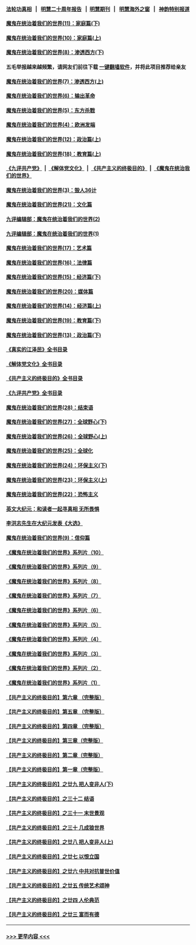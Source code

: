 #### [法轮功真相](https://github.com/gfw-breaker/truth/blob/master/README.md?t=0) &nbsp;&nbsp;|&nbsp;&nbsp; [明慧二十周年报告](https://github.com/gfw-breaker/mh-reports/blob/master/README.md?t=0) &nbsp;&nbsp;|&nbsp;&nbsp;[明慧期刊](https://github.com/gfw-breaker/mh-qikan) &nbsp;&nbsp;|&nbsp;&nbsp; [明慧海外之窗](https://github.com/gfw-breaker/mh-news/blob/master/README.md?t=0) &nbsp;&nbsp;|&nbsp;&nbsp; [神韵特别报道](https://github.com/gfw-breaker/mh-news/blob/master/shenyun.md?t=0)
#### [魔鬼在统治着我们的世界(11)：家庭篇(下)](../pages/nsc422/n10440961.md?t=01062143) 
#### [魔鬼在统治着我们的世界(10)：家庭篇(上)](../pages/nsc422/n10435448.md?t=01062143) 
#### [魔鬼在统治着我们的世界(8)：渗透西方(下)](../pages/nsc422/n10429603.md?t=01062143) 
#### 五毛举报越来越频繁，请网友们前往下载 [一键翻墙软件](https://github.com/gfw-breaker/ssr-accounts)，并将此项目推荐给亲友
#### [魔鬼在统治着我们的世界(7)：渗透西方(上)](../pages/nsc422/n10426013.md?t=01062143) 
#### [魔鬼在统治着我们的世界(6)：输出革命](../pages/nsc422/n10421536.md?t=01062143) 
#### [魔鬼在统治着我们的世界(5)：东方杀戮](../pages/nsc422/n10417707.md?t=01062143) 
#### [魔鬼在统治着我们的世界(4)：欧洲发端](../pages/nsc422/n10414890.md?t=01062143) 
#### [魔鬼在统治着我们的世界(12)：政治篇(上)](../pages/nsc422/n10444576.md?t=01062143) 
#### [魔鬼在统治着我们的世界(18)：教育篇(上)](../pages/nsc422/n10526970.md?t=01062143) 
#### [《九评共产党》](https://github.com/begood0513/9ping.md/blob/master/README.md) &nbsp;|&nbsp; [《解体党文化》](../../../../jtdwh.md/blob/master/README.md)  &nbsp;|&nbsp; [《共产主义的终极目的》](../../../../gczydzjmd.md/blob/master/README.md) &nbsp;|&nbsp; [《魔鬼在统治我们的世界》](../../../../mgztzwmdsj.md/blob/master/README.md) 
#### [魔鬼在统治着我们的世界(3)：毁人36计](../pages/nsc422/n10411583.md?t=01062143) 
#### [魔鬼在统治着我们的世界(21)：文化篇](../pages/nsc422/n10597706.md?t=01062143) 
#### [九评编辑部：魔鬼在统治着我们的世界(2)](../pages/nsc422/n10410036.md?t=01062143) 
#### [九评编辑部：魔鬼在统治着我们的世界(1)](../pages/nsc422/n10406825.md?t=01062143) 
#### [魔鬼在统治着我们的世界(17)：艺术篇](../pages/nsc422/n10499093.md?t=01062143) 
#### [魔鬼在统治着我们的世界(16)：法律篇](../pages/nsc422/n10485969.md?t=01062143) 
#### [魔鬼在统治着我们的世界(15)：经济篇(下)](../pages/nsc422/n10469975.md?t=01062143) 
#### [魔鬼在统治着我们的世界(20)：媒体篇](../pages/nsc422/n10586579.md?t=01062143) 
#### [魔鬼在统治着我们的世界(14)：经济篇(上)](../pages/nsc422/n10457370.md?t=01062143) 
#### [魔鬼在统治着我们的世界(19)：教育篇(下)](../pages/nsc422/n10564808.md?t=01062143) 
#### [魔鬼在统治着我们的世界(13)：政治篇(下)](../pages/nsc422/n10448270.md?t=01062143) 
#### [《真实的江泽民》全书目录](../pages/nsc422/n13721399.md?t=01062143) 
#### [《解体党文化》全书目录](../pages/nsc422/n13721157.md?t=01062143) 
#### [《共产主义的终极目的》全书目录](../pages/nsc422/n13721048.md?t=01062143) 
#### [《九评共产党》全书目录](../pages/nsc422/n13708085.md?t=01062143) 
#### [魔鬼在统治着我们的世界(28)：结束语](../pages/nsc422/n10936246.md?t=01062143) 
#### [魔鬼在统治着我们的世界(27)：全球野心(下)](../pages/nsc422/n10928319.md?t=01062143) 
#### [魔鬼在统治着我们的世界(26)：全球野心(上)](../pages/nsc422/n10900318.md?t=01062143) 
#### [魔鬼在统治着我们的世界(25)：全球化](../pages/nsc422/n10788205.md?t=01062143) 
#### [魔鬼在统治着我们的世界(24)：环保主义(下)](../pages/nsc422/n10695307.md?t=01062143) 
#### [魔鬼在统治着我们的世界(23)：环保主义(上)](../pages/nsc422/n10688613.md?t=01062143) 
#### [魔鬼在统治着我们的世界(22)：恐怖主义](../pages/nsc422/n10614727.md?t=01062143) 
#### [英文大纪元：和读者一起寻真相 无所畏惧](../pages/nsc422/n12542027.md?t=01062143) 
#### [李洪志先生在大纪元发表《大选》](../pages/nsc422/n12534746.md?t=01062143) 
#### [魔鬼在统治着我们的世界(9)：信仰篇](../pages/nsc422/n10432159.md?t=01062143) 
#### [《魔鬼在统治着我们的世界》系列片（10）](../pages/nsc422/n12292670.md?t=01062143) 
#### [《魔鬼在统治着我们的世界》系列片（9）](../pages/nsc422/n12290859.md?t=01062143) 
#### [《魔鬼在统治着我们的世界》系列片（8）](../pages/nsc422/n12287445.md?t=01062143) 
#### [《魔鬼在统治着我们的世界》系列片（7）](../pages/nsc422/n12283425.md?t=01062143) 
#### [《魔鬼在统治着我们的世界》系列片（6）](../pages/nsc422/n12282314.md?t=01062143) 
#### [《魔鬼在统治着我们的世界》系列片（5）](../pages/nsc422/n12281419.md?t=01062143) 
#### [《魔鬼在统治着我们的世界》系列片（4）](../pages/nsc422/n12274024.md?t=01062143) 
#### [《魔鬼在统治着我们的世界》系列片（3）](../pages/nsc422/n12271322.md?t=01062143) 
#### [《魔鬼在统治着我们的世界》系列片（2）](../pages/nsc422/n12269049.md?t=01062143) 
#### [《魔鬼在统治着我们的世界》系列片（1）](../pages/nsc422/n12267575.md?t=01062143) 
#### [【共产主义的终极目的】第六章 （完整版）](../pages/nsc422/n11428913.md?t=01062143) 
#### [【共产主义的终极目的】第五章 （完整版）](../pages/nsc422/n11428912.md?t=01062143) 
#### [【共产主义的终极目的】第四章 （完整版）](../pages/nsc422/n11428907.md?t=01062143) 
#### [【共产主义的终极目的】第三章（完整版）](../pages/nsc422/n11428848.md?t=01062143) 
#### [【共产主义的终极目的】第二章（完整版）](../pages/nsc422/n11428831.md?t=01062143) 
#### [【共产主义的终极目的】第一章（完整版）](../pages/nsc422/n11417651.md?t=01062143) 
#### [【共产主义的终极目的】之廿九 把人变非人(下)](../pages/nsc422/n11344140.md?t=01062143) 
#### [【共产主义的终极目的】之三十二 结语](../pages/nsc422/n11360535.md?t=01062143) 
#### [【共产主义的终极目的】之三十一 末世景观](../pages/nsc422/n11351129.md?t=01062143) 
#### [【共产主义的终极目的】之三十 几成狼世界](../pages/nsc422/n11348280.md?t=01062143) 
#### [【共产主义的终极目的】之廿八 把人变非人(上)](../pages/nsc422/n11340492.md?t=01062143) 
#### [【共产主义的终极目的】之廿七 以恨立国](../pages/nsc422/n11336944.md?t=01062143) 
#### [【共产主义的终极目的】之廿六 中共对抗普世价值](../pages/nsc422/n11324785.md?t=01062143) 
#### [【共产主义的终极目的】之廿五 传统艺术颂神](../pages/nsc422/n11296396.md?t=01062143) 
#### [【共产主义的终极目的】之廿四 人伦典范](../pages/nsc422/n11296397.md?t=01062143) 
#### [【共产主义的终极目的】之廿三 富而有德](../pages/nsc422/n11283598.md?t=01062143) 

----
#### [ >>> 更早内容 <<< ](../indexes/nsc422-earlier.md)
